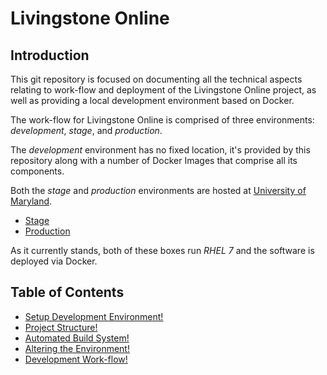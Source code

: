 # Livingstone Online

## Introduction 

This git repository is focused on documenting all the technical aspects relating
to work-flow and deployment of the Livingstone Online project, as well as
providing a local development environment based on Docker.

The work-flow for Livingstone Online is comprised of three environments:
_development_, _stage_, and _production_.

The _development_ environment has no fixed location, it's provided by this
repository along with a number of Docker Images that comprise all its
components.

Both the _stage_ and _production_ environments are hosted at
[University of Maryland](http://www.umd.edu/). 

* [Stage](livingstonestage.lib.umd.edu)
* [Production](livingstone.lib.umd.edu)

As it currently stands, both of these boxes run *RHEL 7* and the software is
deployed via Docker.

## Table of Contents

* [Setup Development Environment!](docs/development_enviroment.md)
* [Project Structure!](docs/project_structure.md)
* [Automated Build System!](docs/automated_build_system.md)
* [Altering the Environment!](docs/altering_enviroment.md)
* [Development Work-flow!](docs/development_workflow.md)

